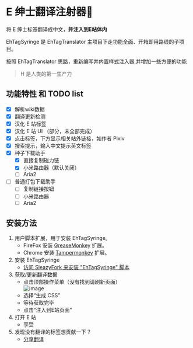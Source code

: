 ﻿E 绅士翻译注射器💉
======================

将 E 绅士标签翻译成中文，**并注入到E站体内**

EhTagSyringe 是 EhTagTranslator 主项目下走功能全面、开箱即用路线的子项目。

按照 EhTagTranslator 思路，重新编写并内置样式注入器,并增加一些方便的功能

> H 是人类的第一生产力

## 功能特性 和 TODO list
* [x] 解析wiki数据
* [x] 翻译更新检测
* [x] 汉化 E 站标签
* [x] 汉化 E 站 UI （部分，未全部完成）
* [x] 点击标签，下方显示相关站外链接，如作者 Pixiv
* [x] 搜索提示，输入中文提示英文标签
* [x] 种子下载助手
    * [x] 直接复制磁力链
    * [x] 小米路由器（默认关闭）
    * [ ] Aria2
* [ ] 普通打包下载助手
    * [ ] 复制链接按钮
    * [ ] 小米路由器
    * [ ] Aria2

## 安装方法
1. 用户脚本扩展，用于安装 EhTagSyringe。
   * FireFox 安装 [GreaseMonkey](http://www.greasespot.net/) 扩展。
   * Chrome 安装 [Tampermonkey](https://chrome.google.com/webstore/detail/tampermonkey/dhdgffkkebhmkfjojejmpbldmpobfkfo?hl=zh-CN) 扩展。
1. 安装 EhTagSyringe
   * [访问 SleazyFork 来安装 "EhTagSyringe" 脚本](https://sleazyfork.org/scripts/33136)
1. 获取/更新翻译数据
   * 点击顶部操作菜单（没有找到请刷新页面）  
     ![image](https://user-images.githubusercontent.com/5716100/30308161-1f7c0022-9749-11e7-9702-7f607254d158.png)
   * 选择“生成 CSS”
   * 等待获取完毕
   * 点击“注入到E站页面”
1. 打开 E 站
   * 享受
1. 发现没有翻译的标签想贡献一下？ 
   * [分享翻译](Home)





